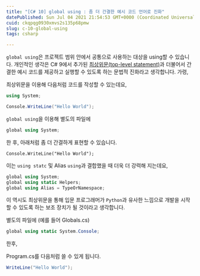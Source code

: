 ```yaml
---
title: "[C# 10] global using : 좀 더 간결한 예시 코드 언어로 진화"
datePublished: Sun Jul 04 2021 21:54:53 GMT+0000 (Coordinated Universal Time)
cuid: ckqpqg0930xmvs2s135p68pmw
slug: c-10-global-using
tags: csharp

---
```


`global using`은 프로젝트 범위 안에서 공통으로 사용하는 대상을 using할 수 있습니다. 개인적인 생각은 C# 9에서 추가된 [최상위문(top-level statement)](https://docs.microsoft.com/en-us/dotnet/csharp/whats-new/tutorials/top-level-statements)과 더불어서 간결한 예시 코드를 제공하고 실행할 수 있도록 하는 문법적 진화라고 생각합니다. 가령,

최상위문을 이용해 다음처럼 코드를 작성할 수 있는데요,

```csharp
using System;

Console.WriteLine("Hello World");
```

`global using`을 이용해 별도의 파일에

```csharp
global using System;
```
한 후, 아래처럼 좀 더 간결하게 표현할 수 있습니다.

```chsarp
Console.WriteLine("Hello World");
```

이는 `using statc` 및 Alias `using`과 결합했을 때 더욱 더 강력해 지는데요, 

```csharp
global using System;
global using static Helpers;
global using Alias = TypeOrNamespace;
```

이 역시도 최상위문을 통해  입문 프로그래머가 `Python`과 유사한 느낌으로 개발을 시작할 수 있도록 하는 보조 장치가 될 것이라고 생각합니다.

별도의 파일에 (예를 들어 Globals.cs)
```csharp
global using static System.Console;
```
한후,

Program.cs를 다음처럼 쓸 수 있게 됩니다.
```csharp
WriteLine("Hello World");
```
